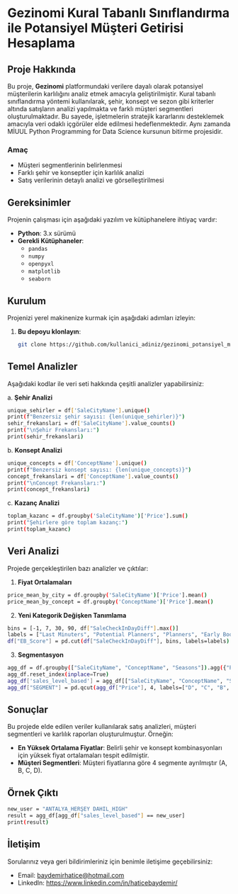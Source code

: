 # Gezinomi Kural Tabanlı Sınıflandırma ile Potansiyel Müşteri Getirisi Hesaplama

## Proje Hakkında
Bu proje, **Gezinomi** platformundaki verilere dayalı olarak potansiyel müşterilerin karlılığını analiz etmek amacıyla geliştirilmiştir. Kural tabanlı sınıflandırma yöntemi kullanılarak, şehir, konsept ve sezon gibi kriterler altında satışların analizi yapılmakta ve farklı müşteri segmentleri oluşturulmaktadır. Bu sayede, işletmelerin stratejik kararlarını desteklemek amacıyla veri odaklı içgörüler elde edilmesi hedeflenmektedir. Aynı zamanda MİUUL Python Programming for Data Science kursunun bitirme projesidir.


### Amaç
- Müşteri segmentlerinin belirlenmesi
- Farklı şehir ve konseptler için karlılık analizi
- Satış verilerinin detaylı analizi ve görselleştirilmesi

## Gereksinimler

Projenin çalışması için aşağıdaki yazılım ve kütüphanelere ihtiyaç vardır:

- **Python**: 3.x sürümü
- **Gerekli Kütüphaneler**:
  - `pandas`
  - `numpy`
  - `openpyxl`
  - `matplotlib`
  - `seaborn`
  

## Kurulum

Projenizi yerel makinenize kurmak için aşağıdaki adımları izleyin:

1. **Bu depoyu klonlayın**:
   ```bash
   git clone https://github.com/kullanici_adiniz/gezinomi_potansiyel_musteri.git


##  Temel Analizler
Aşağıdaki kodlar ile veri seti hakkında çeşitli analizler yapabilirsiniz:

a. **Şehir Analizi**
   ```bash
unique_sehirler = df['SaleCityName'].unique()
print(f"Benzersiz şehir sayısı: {len(unique_sehirler)}")
sehir_frekanslari = df['SaleCityName'].value_counts()
print("\nŞehir Frekansları:")
print(sehir_frekanslari)

```
b. **Konsept Analizi**
```bash
unique_concepts = df['ConceptName'].unique()
print(f"Benzersiz konsept sayısı: {len(unique_concepts)}")
concept_frekanslari = df['ConceptName'].value_counts()
print("\nConcept Frekansları:")
print(concept_frekanslari)

```
c. **Kazanç Analizi**
```bash
toplam_kazanc = df.groupby('SaleCityName')['Price'].sum()
print("Şehirlere göre toplam kazanç:")
print(toplam_kazanc)

```
## Veri Analizi

Projede gerçekleştirilen bazı analizler ve çıktılar:
1. **Fiyat Ortalamaları**
```bash
price_mean_by_city = df.groupby('SaleCityName')['Price'].mean()
price_mean_by_concept = df.groupby('ConceptName')['Price'].mean()
```

2. **Yeni Kategorik Değişken Tanımlama**
```bash
bins = [-1, 7, 30, 90, df["SaleCheckInDayDiff"].max()]
labels = ["Last Minuters", "Potential Planners", "Planners", "Early Bookers"]
df["EB_Score"] = pd.cut(df["SaleCheckInDayDiff"], bins, labels=labels)
```
3. **Segmentasyon**
```bash
agg_df = df.groupby(["SaleCityName", "ConceptName", "Seasons"]).agg({"Price": "mean"}).sort_values("Price", ascending=False)
agg_df.reset_index(inplace=True)
agg_df['sales_level_based'] = agg_df[["SaleCityName", "ConceptName", "Seasons"]].agg(lambda x: '_'.join(x).upper(), axis=1)
agg_df["SEGMENT"] = pd.qcut(agg_df["Price"], 4, labels=["D", "C", "B", "A"])

```
## Sonuçlar
Bu projede elde edilen veriler kullanılarak satış analizleri, müşteri segmentleri ve karlılık raporları oluşturulmuştur. Örneğin:

- **En Yüksek Ortalama Fiyatlar**: Belirli şehir ve konsept kombinasyonları için yüksek fiyat ortalamaları tespit edilmiştir.
- **Müşteri Segmentleri**: Müşteri fiyatlarına göre 4 segmente ayrılmıştır (A, B, C, D).

## Örnek Çıktı
```bash
new_user = "ANTALYA_HERŞEY DAHIL_HIGH"
result = agg_df[agg_df["sales_level_based"] == new_user]
print(result)

```

## İletişim
Sorularınız veya geri bildirimleriniz için benimle iletişime geçebilirsiniz:

- Email: baydemirhatice@hotmail.com
- LinkedIn: https://www.linkedin.com/in/haticebaydemir/
